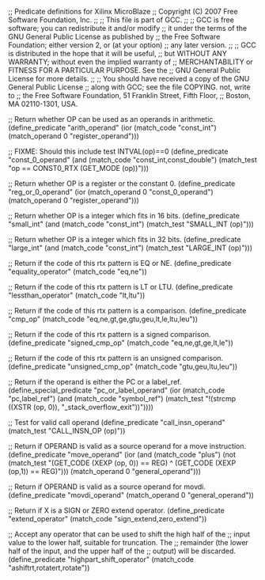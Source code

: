 ;; Predicate definitions for Xilinx MicroBlaze
;; Copyright (C) 2007 Free Software Foundation, Inc.
;;
;; This file is part of GCC.
;;
;; GCC is free software; you can redistribute it and/or modify
;; it under the terms of the GNU General Public License as published by
;; the Free Software Foundation; either version 2, or (at your option)
;; any later version.
;;
;; GCC is distributed in the hope that it will be useful,
;; but WITHOUT ANY WARRANTY; without even the implied warranty of
;; MERCHANTABILITY or FITNESS FOR A PARTICULAR PURPOSE.  See the
;; GNU General Public License for more details.
;;
;; You should have received a copy of the GNU General Public License
;; along with GCC; see the file COPYING.   not, write to
;; the Free Software Foundation, 51 Franklin Street, Fifth Floor,
;; Boston, MA 02110-1301, USA.


;; Return whether OP can be used as an operands in arithmetic.
(define_predicate "arith_operand"
  (ior (match_code "const_int")
       (match_operand 0 "register_operand")))

;; FIXME:  Should this include test INTVAL(op)==0
(define_predicate "const_0_operand"
  (and (match_code "const_int,const_double")
       (match_test "op == CONST0_RTX (GET_MODE (op))")))

;; Return whether OP is a register or the constant 0.
(define_predicate "reg_or_0_operand"
  (ior (match_operand 0 "const_0_operand")
       (match_operand 0 "register_operand")))

;; Return whether OP is a integer which fits in 16 bits.
(define_predicate "small_int"
  (and (match_code "const_int")
       (match_test "SMALL_INT (op)")))

;; Return whether OP is a integer which fits in 32 bits.
(define_predicate "large_int"
  (and (match_code "const_int")
       (match_test "LARGE_INT (op)")))

;; Return if the code of this rtx pattern is EQ or NE.
(define_predicate "equality_operator"
  (match_code "eq,ne"))

;; Return if the code of this rtx pattern is LT or LTU.
(define_predicate "lessthan_operator"
  (match_code "lt,ltu"))

;; Return if the code of this rtx pattern is a comparison.
(define_predicate "cmp_op"
  (match_code "eq,ne,gt,ge,gtu,geu,lt,le,ltu,leu"))

;; Return if the code of this rtx pattern is a signed comparison.
(define_predicate "signed_cmp_op"
  (match_code "eq,ne,gt,ge,lt,le"))

;; Return if the code of this rtx pattern is an unsigned comparison.
(define_predicate "unsigned_cmp_op"
  (match_code "gtu,geu,ltu,leu"))

;;  Return if the operand is either the PC or a label_ref.  
(define_special_predicate "pc_or_label_operand"
  (ior (match_code "pc,label_ref")
       (and (match_code "symbol_ref")
            (match_test "!(strcmp ((XSTR (op, 0)), \"_stack_overflow_exit\"))"))))

;; Test for valid call operand
(define_predicate "call_insn_operand"
  (match_test "CALL_INSN_OP (op)"))

;; Return if OPERAND is valid as a source operand for a move instruction.
(define_predicate "move_operand"
  (ior (and (match_code "plus")
            (not (match_test "(GET_CODE (XEXP (op, 0)) == REG) ^ (GET_CODE (XEXP (op,1)) == REG)")))
       (match_operand 0 "general_operand")))

;; Return if OPERAND is valid as a source operand for movdi.
(define_predicate "movdi_operand"
  (match_operand 0 "general_operand"))

;; Return if X is a SIGN or ZERO extend operator. 
(define_predicate "extend_operator"
  (match_code "sign_extend,zero_extend"))

;; Accept any operator that can be used to shift the high half of the
;;   input value to the lower half, suitable for truncation.  The
;;   remainder (the lower half of the input, and the upper half of the
;;   output) will be discarded.  
(define_predicate "highpart_shift_operator"
  (match_code "ashiftrt,rotatert,rotate"))




